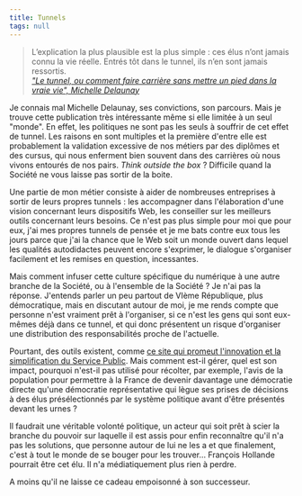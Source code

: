```yaml
---
title: Tunnels
tags: null
---
```


> L’explication la plus plausible est la plus simple : ces élus n’ont jamais
> connu la vie réelle. Entrés tôt dans le tunnel, ils n’en sont jamais
> ressortis.  
>  <cite>["Le tunnel, ou comment faire carrière sans mettre un pied dans la vraie vie", Michelle Delaunay](http://www.michele-delaunay.net/delaunay/blog/le-tunnel-ou-comment-faire-carriere-sans-mettre-un-pied-dans-la-vraie-vie)</cite>

Je connais mal Michelle Delaunay, ses convictions, son parcours. Mais je trouve
cette publication très intéressante même si elle limitée à un seul "monde". En
effet, les politiques ne sont pas les seuls à souffrir de cet effet de tunnel.
Les raisons en sont multiples et la première d'entre elle est probablement la
validation excessive de nos métiers par des diplômes et des cursus, qui nous
enferment bien souvent dans des carrières où nous vivons entourés de nos pairs.
_Think outside the box_ ? Difficile quand la Société ne vous laisse pas sortir
de la boite.

<!-- more -->

Une partie de mon métier consiste à aider de nombreuses entreprises à sortir de
leurs propres tunnels : les accompagner dans l'élaboration d'une vision
concernant leurs dispositifs Web, les conseiller sur les meilleurs outils
concernant leurs besoins. Ce n'est pas plus simple pour moi que pour eux, j'ai
mes propres tunnels de pensée et je me bats contre eux tous les jours parce que
j'ai la chance que le Web soit un monde ouvert dans lequel les qualités
autodidactes peuvent encore s'exprimer, le dialogue s'organiser facilement et
les remises en question, incessantes.

Mais comment infuser cette culture spécifique du numérique à une autre branche
de la Société, ou à l'ensemble de la Société ? Je n'ai pas la réponse. J'entends
parler un peu partout de VIème République, plus démocratique, mais en discutant
autour de moi, je me rends compte que personne n'est vraiment prêt à
l'organiser, si ce n'est les gens qui sont eux-mêmes déjà dans ce tunnel, et qui
donc présentent un risque d'organiser une distribution des responsabilités
proche de l'actuelle.

Pourtant, des outils existent, comme
[ce site qui promeut l'innovation et la simplification du Service Public](http://www.modernisation.gouv.fr/home/faire-simplegouvfr-tire-sa-reverence).
Mais comment est-il gérer, quel est son impact, pourquoi n'est-il pas utilisé
pour récolter, par exemple, l'avis de la population pour permettre à la France
de devenir davantage une démocratie directe qu'une démocratie représentative qui
lègue ses prises de décisions à des élus présélectionnés par le système
politique avant d'être présentés devant les urnes ?

Il faudrait une véritable volonté politique, un acteur qui soit prêt à scier la
branche du pouvoir sur laquelle il est assis pour enfin reconnaître qu'il n'a
pas les solutions, que personne autour de lui ne les a et que finalement, c'est
à tout le monde de se bouger pour les trouver… François Hollande pourrait être
cet élu. Il n'a médiatiquement plus rien à perdre.

A moins qu'il ne laisse ce cadeau empoisonné à son successeur.

